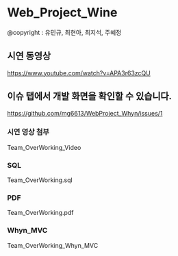 # Web_Project_Wine

@copyright : 유민규, 최현아, 최지석, 주혜정

## 시연 동영상
https://www.youtube.com/watch?v=APA3r63zcQU

## 이슈 탭에서 개발 화면을 확인할 수 있습니다.
https://github.com/mg6613/WebProject_Whyn/issues/1

### 시연 영상 첨부
Team_OverWorking_Video

### SQL 
Team_OverWorking.sql

### PDF
Team_OverWorking.pdf

### Whyn_MVC
Team_OverWorking_Whyn_MVC
